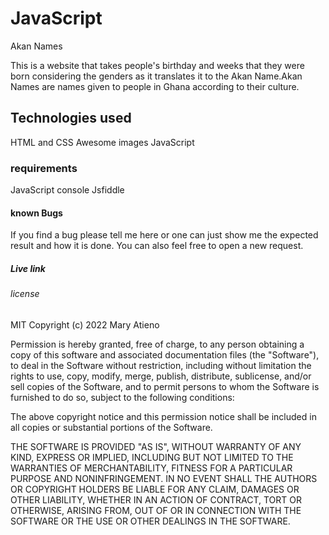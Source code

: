 # JavaScript
  Akan Names

This is a website that takes people's birthday and weeks that they were born considering the genders as it translates it to the Akan Name.Akan Names are names given to people in Ghana according to their culture.

## Technologies used

  HTML and CSS
  Awesome images
  JavaScript

### requirements

 JavaScript console
 Jsfiddle

#### known Bugs

If you find a bug please tell me here or one can just show me the expected result and how it is done.
You can also feel free to open a new request.

##### Live link

###### license

MIT Copyright (c) 2022 Mary Atieno

Permission is hereby granted, free of charge, to any person obtaining a copy
of this software and associated documentation files (the "Software"), to deal
in the Software without restriction, including without limitation the rights
to use, copy, modify, merge, publish, distribute, sublicense, and/or sell
copies of the Software, and to permit persons to whom the Software is
furnished to do so, subject to the following conditions:

The above copyright notice and this permission notice shall be included in all
copies or substantial portions of the Software.

THE SOFTWARE IS PROVIDED "AS IS", WITHOUT WARRANTY OF ANY KIND, EXPRESS OR
IMPLIED, INCLUDING BUT NOT LIMITED TO THE WARRANTIES OF MERCHANTABILITY,
FITNESS FOR A PARTICULAR PURPOSE AND NONINFRINGEMENT. IN NO EVENT SHALL THE
AUTHORS OR COPYRIGHT HOLDERS BE LIABLE FOR ANY CLAIM, DAMAGES OR OTHER
LIABILITY, WHETHER IN AN ACTION OF CONTRACT, TORT OR OTHERWISE, ARISING FROM,
OUT OF OR IN CONNECTION WITH THE SOFTWARE OR THE USE OR OTHER DEALINGS IN THE
SOFTWARE.
